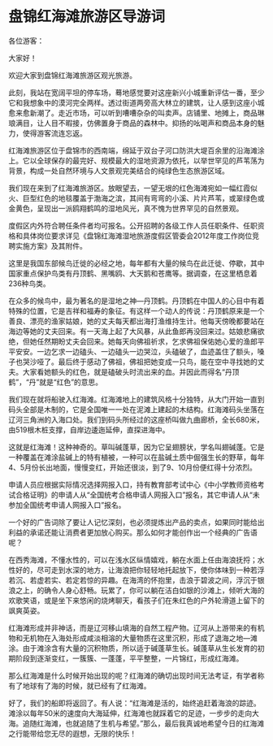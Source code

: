 # 盘锦红海滩旅游区导游词  
各位游客：  

大家好！  

欢迎大家到盘锦红海滩旅游区观光旅游。  

此刻，我站在宽阔平坦的停车场，蓦地感觉要对这座新兴小城重新评估一番，至少它和我想象中的漠河完全两样。透过街道两旁高大林立的建筑，让人感到这座小城愈来愈新潮了。走近市场，可以听到嘈嘈杂杂的叫卖声。店铺里、地摊上，商品琳琅满目，让人目不暇接，仿佛置身于商品的森林中。抑扬的吆喝声和商品本身的魅力，使得游客流连忘返。  

红海滩旅游区位于盘锦市的西南端，绵延于双台子河口防洪大堤百余里的沿海滩涂上。它以全球保存的最完好、规模最大的湿地资源为依托，以举世罕见的芦苇荡为背景，构成一处自然环境与人文景观完美结合的纯绿色生态旅游区域。  

我们现在来到了红海滩旅游区。放眼望去，一望无垠的红色海滩宛如一幅红霞似火、巨型红色的地毯覆盖于渤海之滨，其间有弯弯的小溪、片片芦苇，或翠绿色或金黄色，呈现出一派鸥翔鹤鸣的湿地风光，真不愧为世界罕见的自然景观。  

度假区内外符合聘任条件者均可报名。公开招聘的各级工作人员任职条件、任职资格和具体岗位要求详见《盘锦红海滩湿地旅游度假区管委会2012年度工作岗位竞聘实施方案》及其附件。  

这里是我国东部候鸟迁徙的必经之地，每年都有大量的候鸟在此迁徙、停歇，其中国家重点保护鸟类有丹顶鹤、黑嘴鸥、大天鹅和苍鹰等。据调查，在这里栖息着236种鸟类。  

在众多的候鸟中，最为著名的是湿地之神—丹顶鹤。丹顶鹤在中国人的心目中有着特殊的位置，它是吉祥和福寿的象征。有这样一个动人的传说：丹顶鹤原来是一个善良、漂亮的渔家姑娘，她的丈夫每天都出海打渔维持生计。他每天傍晚都要站在海边等她的丈夫回来。有一天海上起了大风暴，从此鱼郎再没回来过。姑娘悲痛欲绝，但她任然期盼丈夫会回来。她每天向佛祖祈求，乞求佛祖保佑她心爱的渔郎平平安安。一边乞求一边磕头、一边磕头一边哭泣，头磕破了，血迹盖住了额头，嗓子也哭沙哑了。最后终于感动了佛祖，佛祖把她变成一只鸟，能在空中寻找她的丈夫。大家看她额头的红色，就是磕破头时流出来的血。并因此而得名“丹顶鹤”，“丹”就是“红色”的意思。  

我们现在就将船驶入红海滩。红海滩地上的建筑风格十分独特，从大门开始一直到码头全部是木制的，它是全国唯一一处在泥滩上建起的木结构。红海滩码头坐落在辽河三角洲的入海口处。我们到码头所经过的这座桥叫做九曲廊桥，全长680米，由519根木桩支撑，自岸边逶迤延伸，直探进海中。  

这就是红海滩！这种神奇的。草叫碱蓬草，因为它呈翅膀状，学名叫翅碱蓬。它是一种覆盖在滩涂盐碱上的特有植被，一种可以在盐碱土质中倔强生长的野草，每年4、5月份长出地面，慢慢变红，开始还很淡，到了9、10月份便红得十分浓烈。  

申请人员应根据实际情况选择网报入口，持有教育部考试中心《中小学教师资格考试合格证明》的申请人从“全国统考合格申请人网报入口”报名，其它申请人从“未参加全国统考申请人网报入口”报名。  

一个好的广告词除了要让人记忆深刻，也必须提炼出产品的卖点，如果同时能给出利益的承诺还能让消费者更加放心购买。那么如何才能创作出一个经典的广告语呢？  

在西秀海滩，不懂水性的，可以在浅水区纵情嬉戏，躺在水面上任由海浪抚捋；水性好的，尽可走到水深的地方，让海浪把你轻轻地托起放下，使你体味到一种若浮若沉、若虚若实、若定若惊的异趣。在海湾的怀抱里，击浪于碧波之间，浮沉于银浪之上，的确令人身心舒畅。玩累了，你可以躺在洁白如银的沙滩上，倾听大海的欢歌笑语，或是坐下来悠闲的烧烤聊天，看孩子们在朱红色的户外轮滑道上留下的飒爽英姿。  

红海滩形成并非神话，而是辽河移山填海的自然工程产物。辽河从上游带来的有机物和无机物在入海处形成咸淡相溶的大量物质在这里沉积，形成了退海之地—滩涂。由于滩涂含有大量的沉积物质，所以适于碱蓬草生长。碱蓬草从生长发育的初期阶段到逐渐变红，一簇簇、一蓬蓬，平平整整，一片锦红，形成红海滩。  

那么红海滩是什么时候开始出现的呢？红海滩的确切出现时间无法考证，有学者称有了地球有了海的时候，就已经有了红海滩。  

好了，我们的船即将返回了。有人说：“红海滩是活的，始终追赶着海浪的踪迹。滩涂以每年50米的速度向大海延伸，红海滩也就踩着它的足迹，一步步的走向大海。追随红海滩，也就追随了生机与希望。”那么，最后我真诚地希望今日的红海滩之行能带给您无尽的遐想，无限的快乐！  
